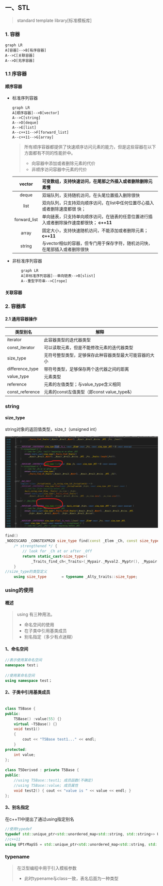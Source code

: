 ## 一、STL
> standard template library[标准模板库]
### 1. 容器

```mermaid
graph LR
A[容器]-->B[有序容器]
A-->C[关联容器]
A-->D[无序容器]
```

### 1.1 序容器

#### 顺序容器
- 标准序列容器
    ```mermaid
    graph LR
    A[顺序容器]-->B[vector]
    A-->C[string]
    A-->D[deque]
    A-->E[list]
    A--c++11-->F[forward_list]
    A--c++11-->G[array]
    ```
    > 所有顺序容器都提供了快速顺序访问元素的能力，但是这些容器在以下方面都有不同的性能折中。
    >
    > - 向容器中添加或者删除元素的代价
    > - 非顺序访问容器中元素的代价

    |    vector    | 可变数组，支持快速访问，在尾部之外插入或者删除删除元素慢     |
    | :----------: | ------------------------------------------------------------ |
    |    deque     | 双端队列，支持随机访问，在头尾位置插入删除很快               |
    |     list     | 双向队列，只支持双向顺序访问，在list中任何位置尽心插入或者删除速度都很 快； |
    | forward_list | 单向链表，只支持单向顺序访问，在链表的任意位置进行插入或者删除操作速度都很快； **c++11**|
    |    array     | 固定大小，支持快速随机访问，不能添加或者删除元素；**c++11**           |
    |    string    | 与vector相似的容器，但专门用于保存字符，随机访问快，在尾部插入或者删除很快 |

- 非标准序列容器
    ```mermaid
        graph LR
        A[非标准序列容器]--单向链表-->B[slist]
        A--重型字符串-->C[rope]
    ```

#### 关联容器

### 2. 容器库

#### 2.1 通用容器操作

| 类型别名        | 解释                                                   |
| --------------- | ------------------------------------------------------ |
| iterator        | 此容器类型的迭代器类型                                 |
| const_iterator  | 可以读取元素，但是不能修改元素的迭代器类型             |
| size_type       | 无符号整型类型，足够保存此种容器类型最大可能容器的大小 |
| difference_type | 带符号类型，足够保存两个迭代器之间的距离               |
| value_type      | 元素类型                                               |
| reference       | 元素的左值类型；与value_type含义相同                   |
| const_reference | 元素的const左值类型（即const  value_type&）            |

### string

#### size_type

string对象的返回值类型，size_t（unsigned int）

<img src="./src/string的size_type类型.png" alt="string源码" style="zoom:60%;" />

```c++
find()
_NODISCARD _CONSTEXPR20 size_type find(const _Elem _Ch, const size_type _Off = 0) const noexcept
    /* strengthened */ {
        // look for _Ch at or after _Off
        return static_cast<size_type>(
            _Traits_find_ch<_Traits>(_Mypair._Myval2._Myptr(), _Mypair._Myval2._Mysize, _Off, _Ch));
    }
//size_type的类型定义
    using size_type       = typename _Alty_traits::size_type;
```



### using的使用

#### 概述

> using 有三种用法。
>
> - 命名空间的使用
> - 在子类中引用基类成员
> - 别名指定（多少有点迷糊）

#### 1、命名空间

```c++
//表示使用某命名空间
namespace test；

//使用某命名空间
using namespace test；
```

#### 2、子类中引用基类成员

```c++

class T5Base {
public:
    T5Base() :value(55) {}
    virtual ~T5Base() {}
    void test1() 
    {
        cout << "T5Base test1..." << endl;
    }
protected:
    int value;
};
 
class T5Derived : private T5Base {
public:
    //using T5Base::test1; 成员函数(不确定)
    //using T5Base::value; 成员属性
    void test2() { cout << "value is " << value << endl; }
};
```

#### 3、别名指定

在c++11中提出了通过using指定别名

```c++
//使用typedef 
typedef std::unique_ptr<std::unordered_map<std::string, std::string>> UPtrMapSS;
//c++11
using UPtrMapSS = std::unique_ptr<std::unordered_map<std::string, std::string>>;
```

### typename

> 在泛型编程中用于引入模板参数
>
> - 此时typename与class一致，表名后面为一种类型